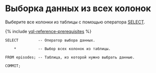 # Выборка данных из всех колонок

Выберите все колонки из таблицы с помощью оператора [SELECT](../../yql/reference/syntax/select/index.md).

{% include [yql-reference-prerequisites](_includes/yql_tutorial_prerequisites.md) %}

```yql
SELECT         -- Оператор выбора данных.

    *          -- Выбор всех колонок из таблицы.

FROM episodes; -- Таблица, из которой нужно выбрать данные.

COMMIT;
```
